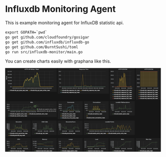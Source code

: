 # Influxdb Monitoring Agent

This is example monitoring agent for InfluxDB statistic api.

```
export GOPATH=`pwd`
go get github.com/cloudfoundry/gosigar
go get github.com/influxdb/influxdb-go
go get github.com/BurntSushi/toml
go run src/influxdb-monitor/main.go
```

You can create charts easily with graphana like this.

![screenshot](https://raw.githubusercontent.com/chobie/influxdb-monitor/master/content/screenshot.png)


